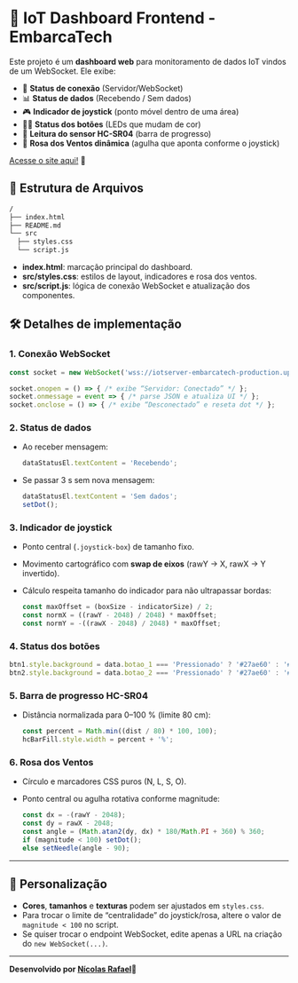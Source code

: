 # 📡 IoT Dashboard Frontend - EmbarcaTech

Este projeto é um **dashboard web** para monitoramento de dados IoT vindos de um WebSocket. Ele exibe:

- 🔄 **Status de conexão** (Servidor/WebSocket)
- 📊 **Status de dados** (Recebendo / Sem dados)
- 🎮 **Indicador de joystick** (ponto móvel dentro de uma área)
- 🔴🔵 **Status dos botões** (LEDs que mudam de cor)
- 📏 **Leitura do sensor HC-SR04** (barra de progresso)
- 🧭 **Rosa dos Ventos dinâmica** (agulha que aponta conforme o joystick)

 [Acesse o site aqui!](https://iotdashboard.embarcatech.com/) 🚀

## 📁 Estrutura de Arquivos

````bash
/
├── index.html
├── README.md
└── src
  ├── styles.css
  └── script.js

````

- **index.html**: marcação principal do dashboard.
- **src/styles.css**: estilos de layout, indicadores e rosa dos ventos.
- **src/script.js**: lógica de conexão WebSocket e atualização dos componentes.

## 🛠 Detalhes de implementação

### 1. Conexão WebSocket

```js
const socket = new WebSocket('wss://iotserver-embarcatech-production.up.railway.app');

socket.onopen = () => { /* exibe “Servidor: Conectado” */ };
socket.onmessage = event => { /* parse JSON e atualiza UI */ };
socket.onclose = () => { /* exibe “Desconectado” e reseta dot */ };
```

### 2. Status de dados

- Ao receber mensagem:

  ```js
  dataStatusEl.textContent = 'Recebendo';
  ```
  
- Se passar 3 s sem nova mensagem:

  ```js
  dataStatusEl.textContent = 'Sem dados';
  setDot();
  ```

### 3. Indicador de joystick

- Ponto central (`.joystick-box`) de tamanho fixo.
- Movimento cartográfico com **swap de eixos** (rawY → X, rawX → Y invertido).
- Cálculo respeita tamanho do indicador para não ultrapassar bordas:

  ```js
  const maxOffset = (boxSize - indicatorSize) / 2;
  const normX = ((rawY - 2048) / 2048) * maxOffset;
  const normY = -((rawX - 2048) / 2048) * maxOffset;
  ```

### 4. Status dos botões

```js
btn1.style.background = data.botao_1 === 'Pressionado' ? '#27ae60' : '#bbb';
btn2.style.background = data.botao_2 === 'Pressionado' ? '#27ae60' : '#bbb';
```

### 5. Barra de progresso HC-SR04

- Distância normalizada para 0–100 % (limite 80 cm):

  ```js
  const percent = Math.min((dist / 80) * 100, 100);
  hcBarFill.style.width = percent + '%';
  ```

### 6. Rosa dos Ventos

- Círculo e marcadores CSS puros (N, L, S, O).
- Ponto central ou agulha rotativa conforme magnitude:

  ```js
  const dx = -(rawY - 2048);
  const dy = rawX - 2048;
  const angle = (Math.atan2(dy, dx) * 180/Math.PI + 360) % 360;
  if (magnitude < 100) setDot();
  else setNeedle(angle - 90);
  ```

---

## 🎨 Personalização

- **Cores**, **tamanhos** e **texturas** podem ser ajustados em `styles.css`.
- Para trocar o limite de “centralidade” do joystick/rosa, altere o valor de `magnitude < 100` no script.
- Se quiser trocar o endpoint WebSocket, edite apenas a URL na criação do `new WebSocket(...)`.

---

**Desenvolvido por [Nícolas Rafael](https://github.com/NicolasRaf)🚀**
